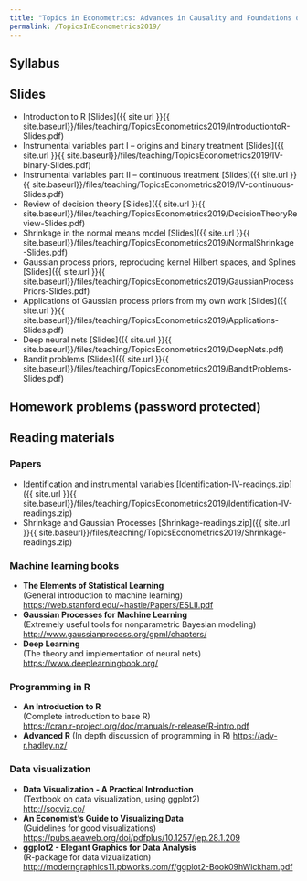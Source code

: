 ```yaml
---
title: "Topics in Econometrics: Advances in Causality and Foundations of Machine Learning"
permalink: /TopicsInEconometrics2019/
---
```



## Syllabus

## Slides
* Introduction to R
[Slides]({{ site.url }}{{ site.baseurl}}/files/teaching/TopicsEconometrics2019/IntroductiontoR-Slides.pdf)
* Instrumental variables part I – origins and binary treatment
[Slides]({{ site.url }}{{ site.baseurl}}/files/teaching/TopicsEconometrics2019/IV-binary-Slides.pdf)
* Instrumental variables part II – continuous treatment
[Slides]({{ site.url }}{{ site.baseurl}}/files/teaching/TopicsEconometrics2019/IV-continuous-Slides.pdf)
* Review of decision theory
[Slides]({{ site.url }}{{ site.baseurl}}/files/teaching/TopicsEconometrics2019/DecisionTheoryReview-Slides.pdf)
* Shrinkage in the normal means model
[Slides]({{ site.url }}{{ site.baseurl}}/files/teaching/TopicsEconometrics2019/NormalShrinkage-Slides.pdf)
* Gaussian process priors, reproducing kernel Hilbert spaces, and Splines
[Slides]({{ site.url }}{{ site.baseurl}}/files/teaching/TopicsEconometrics2019/GaussianProcessPriors-Slides.pdf)
* Applications of Gaussian process priors from my own work
[Slides]({{ site.url }}{{ site.baseurl}}/files/teaching/TopicsEconometrics2019/Applications-Slides.pdf)
* Deep neural nets
[Slides]({{ site.url }}{{ site.baseurl}}/files/teaching/TopicsEconometrics2019/DeepNets.pdf)
* Bandit problems
[Slides]({{ site.url }}{{ site.baseurl}}/files/teaching/TopicsEconometrics2019/BanditProblems-Slides.pdf)


## Homework problems (password protected)


## Reading materials

### Papers

* Identification and instrumental variables [Identification-IV-readings.zip]({{ site.url }}{{ site.baseurl}}/files/teaching/TopicsEconometrics2019/Identification-IV-readings.zip)
* Shrinkage and Gaussian Processes [Shrinkage-readings.zip]({{ site.url }}{{ site.baseurl}}/files/teaching/TopicsEconometrics2019/Shrinkage-readings.zip)



### Machine learning books
* **The Elements of Statistical Learning**  
(General introduction to machine learning)  
<https://web.stanford.edu/~hastie/Papers/ESLII.pdf>
* **Gaussian Processes for Machine Learning**  
(Extremely useful tools for nonparametric Bayesian modeling)  
<http://www.gaussianprocess.org/gpml/chapters/>  
* **Deep Learning**  
(The theory and implementation of neural nets)  
<https://www.deeplearningbook.org/>  

### Programming in R
* **An Introduction to R**  
(Complete introduction to base R)  
<https://cran.r-project.org/doc/manuals/r-release/R-intro.pdf>  
* **Advanced R**
(In depth discussion of programming in R)
<https://adv-r.hadley.nz/>  


### Data visualization

* **Data Visualization - A Practical Introduction**  
(Textbook on data visualization, using ggplot2)  
<http://socviz.co/>  
* **An Economist’s Guide to Visualizing Data**  
(Guidelines for good visualizations)  
<https://pubs.aeaweb.org/doi/pdfplus/10.1257/jep.28.1.209>  
* **ggplot2 - Elegant Graphics for Data Analysis**  
(R-package for data vizualization)  
<http://moderngraphics11.pbworks.com/f/ggplot2-Book09hWickham.pdf>  








